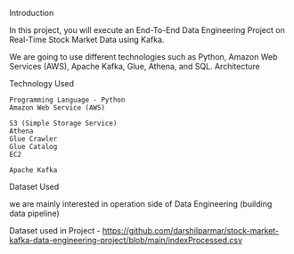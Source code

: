 Introduction

In this project, you will execute an End-To-End Data Engineering Project on Real-Time Stock Market Data using Kafka.

We are going to use different technologies such as Python, Amazon Web Services (AWS), Apache Kafka, Glue, Athena, and SQL.
Architecture

Technology Used

    Programming Language - Python
    Amazon Web Service (AWS)

    S3 (Simple Storage Service)
    Athena
    Glue Crawler
    Glue Catalog
    EC2

    Apache Kafka

Dataset Used

we are mainly interested in operation side of Data Engineering (building data pipeline)

Dataset used in Project - https://github.com/darshilparmar/stock-market-kafka-data-engineering-project/blob/main/indexProcessed.csv
